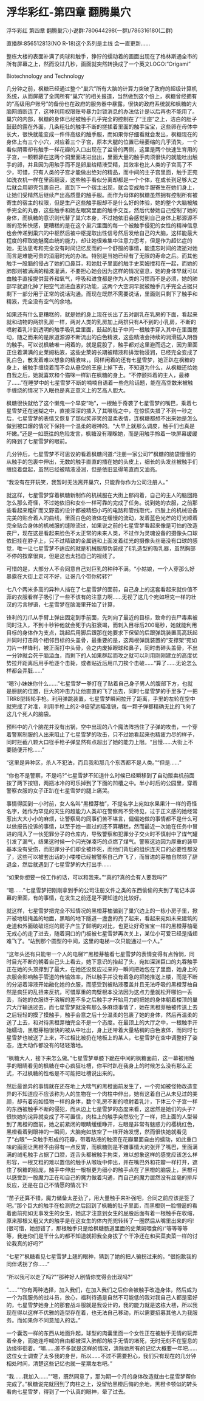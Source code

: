 # 浮华彩红-第四章 翻腾巢穴

浮华彩红 第四章 翻腾巢穴小说群:780644298(一群)/786316180(二群)

直播群:856512813(NO R-18)这个系列是主线 会一直更新……

整栋大楼的表面补满了肉球和触手，狰狞的蠕动着的画面出现在了格林斯通全市的所有屏幕之上，然而没过几秒，画面就突然转换成了一个英文LOGO:“Origami”

Biotechnology and Technology 

几分钟之前，枫糖已经通过整个“巢穴”所有大脑的计算力突破了政府的超级计算机系统，从而屏蔽了全网所有“巢穴”的相关报道，当然做到这个份上，枫糖曾经拥有的“高级用户账号”的备份也在政府的服务器中暴露，很快的政府系统就和枫糖的大脑网络断连了，这种利用权限账号暴力封锁消息的办法估计是以后再也不能用了。巢穴的内部，枫糖的身体已经被触手几乎完全的控制在了“王座”之上，洁白的肚子鼓鼓的露在外面，几条粗壮的触手不断的搓揉着里面的触手宝宝，这些卵在母体中长大，很快就能变成一件件高级的触手服，而如果你仔细看就会发出，枫糖现在的身体上有三个小穴，对应着三个子宫，原本大腿的位置已经萎缩的几乎消失，一个看似阴蒂却有触手一样花瓣的入口出现在了盆骨的两侧，这里是两个快速生育用的子宫，一颗颗卵在这两个洞里面进进出出，里面大量的触手肉须很快的就能吐出触手的卵，并且因为用触手而不是卵巢给精液受精，其效率也比人类的子宫高了不少，可惜，只有人类的子宫才能做出绝对的精品，而中间的主子宫里面，触手正宛如洗衣机一样在里面翻滚，这些触手看似分离却都是一个个体，在成长到足够大之后就会用卵壳包裹自己，直到下一个宿主出现，就会变成触手服寄生在她们身上，让她们受精然后继续产出高质量的触手服。而作为母体的枫糖虽然拥有控制所有被寄生的宿主的权限，但是生产这些触手服却不是什么好的体验，她的整个大脑被触手完全的丸吞，这些触手和她左眼窝里面的触手交互，然后代替她自己控制了她的身体，而枫糖的意识则代替了巢穴本身，不过她依旧会感觉到自己身体上那源源不断的恐怖快感，更糟糕的是在这个巢穴里面的每一个被触手侵犯的女性的精神信息也会传递到巢穴的中枢然后被中枢提取出性信号然后发给自己的大脑，这样能最大程度的榨取她魅魔血统的能力，却让她很难集中注意力思考，但是作为超忆症的她，无法思考和完全没有时间记忆反而的一个舒服的事情，能遗忘时间的流逝对她而言是难能可贵的消磨时光的办法。特别是当她已经有了无限的寿命之后。而其他触手一股脑的侵占了她的口鼻耳，和她肚子里面的触手史莱姆搅和在一起，而她的肺部则被满满的精液灌满，不要担心她会因为这样的情况窒息，她的身体早就可以由触手直接提供营养和氧气，呼吸和进食都是作为人类的习惯而不是必须，她的肺部早就退化掉了把空气滤进血液的功能，这两个大空洞早就被触手几乎完全占据只剩下一部分用于正常的说话沟通。而现在既然不需要说话，里面则只剩下了触手和精液，完全没有空气的余地。

如果还有什么更糟糕的，就是她的身上现在长出了五对副乳在乳房的下面，看起来就和动物的两排乳房一样，两对人类的乳房加上两排只有A不到的小乳房，不断的喷射着乳汁到透明的触手吸乳盘里面，鼓起的肚子中间一根触手穿入其中在里面搅动，随之而来的是尿道源源不断流出的白色精液，这些精液会持续的润滑插入阴唇的触手。可以说枫糖唯一闲着的，就是屁股了，触手都对这里避而远之，因为里面正住着满满的史莱姆粘液，这些史莱姆长期被精液和排泄物浸润，已经完全变成了乳白色，散发着难以想象的精液味，。同样闲着的还有七星雪梦，她正趴在枫糖的身上，被触手缠绕着而不会从悬空的王座上掉下去，不知道为什么，从枫糖还给她自我之后，她就喜欢和个猫咪一样趴在枫糖的身上。“不停颤抖着的主人，最棒了……”在睡梦中的七星雪梦不断的喃喃自语着一些危险话题，能在高空数米被触手缠绕的情况下入眠也是真正意义上的艺高人胆大。

枫糖很快就给了这个懒鬼一个早安“吻”，一根触手奇袭了七星雪梦的嘴巴，乘着七星雪梦还在迷糊之中，直接深深的插入了其喉咙之中，在惊慌失措了不到一秒之后，七星雪梦的表情又恢复了那似笑非笑的温柔表情，连枫糖都想不出来她是怎么做到被口爆的情况下保持一个温柔的眼神的。“大早上就那么调皮，触手们也真是坏嫩。”还是一如既往的危险发言，枫糖没有理睬她，而是用触手拎着一块屏幕缓缓的降到了七星雪梦的眼前。

几分钟后，七星雪梦不可思议的看着枫糖问道:“注册一家公司?”枫糖的脑袋慢慢的从触手的包裹中伸出，无数的触手直直的插在她的头皮上，细长的头发丝被触手们缠绕着盘起，虽然已经被精液浸润，但是依旧显得笔直而又油亮。

“我没有在开玩笑，我暂时无法离开巢穴，只能靠你作为公司注册人。” 

就这样，七星雪梦穿着枫糖新制作的机械服在大街上郁闷着，自己的主人的脑回路怎么那么奇怪，不过她依旧和女仆一样可靠的完成了任务。说到她的衣服，之前那些看起来粗矿而又野蛮的设计都被精细小巧的电路和管线取代，四肢上的机械设备完美的贴合着人的曲线，里面白色的液体在缓慢的流动，发着蓝色光芒的灯光顺着完全贴合身体的机械服的缝隙流过，如果说之前的七星雪梦看起来像是可怕的改造丧尸，现在这是看起来脸色不太正常的未来人类，不过作为灵魂设备的摄像头口球依旧挂在脖子上，只不过精致的金属链和上面发着红光的摄像头丝毫没有口球的感觉，唯一让七星雪梦不适应的就是机械服那伪装成了E乳造型的吸乳器，虽然胸部不停的按摩很爽，但是这也太挡自己的视线了。

可惜的是，大部分人不会同意自己对巨乳的种种不满。“小姑娘，一个人穿那么好暴露在大街上走可不好，让哥几个带你转转?”

七八个两米多高的异种人挡在了七星雪梦的面前，自己身上的这套看起来就价值不菲的衣服看样子吸引了一些不该有的注意力啊……无视了这几个宛如坦克一样的壮汉的污言秽语，七星雪梦在脑海里开始了计算，

锋利的刀爪从手臂上弹出固定到手前面，先刺向了最近的目标，致命的丧尸毒素被同时注入，不到十秒钟他就会死于内脏衰竭，而刺入目标后200毫秒，她就能利用目标的身体作为支点，跳起后用脚后跟那在她要求下保留的后跟弹跳装置高高跃起并同时打击两个相邻目标的头盖骨，最重要的是，这两根弹跳装置的“支撑架”宛如刀片一样锋利，被正面打中头骨，会之内废掉眼球和鼻子，同时击碎头盖骨，不出一分钟就会死于脑溢血，而剩下的人如果群起而攻之就可以利用刚刚建立的高度优势拉开距离后用手枪逐个击毙，或者贴近后用爪刀挨个击破……“算了……无论怎么样都会弄脏……”

“嗯?小妹妹你什么……”七星雪梦一拳打在了贴着自己身子男人的腹部下方，也就是膀胱的位置，巨大的冲击力让他直直的飞了出去，同时七星雪梦的手里多了一把TRR8型转轮手枪。利用弹跳装置，七星雪梦瞬间拉开了距离，手里的左轮在空中就完成了对准，利用手枪上的2-8倍望远瞄准镜，每一颗子弹都精确无比的飞向了这几个死人的脑袋。

预料中的八个脑花并没有出锅，空中出现的八个魔法阵挡住了子弹的攻击，一个穿着警察制服的人出来阻止了七星雪梦的攻击，只不过她看起来也精疲力尽的样子，同时拦截八颗大口径手枪子弹显然有点超出了她的能力上限。“且慢……大街上不要随便开枪……”

“这里是异种区，杀人不犯法，而且我和那几个东西都不是人类。”“但是……”

“你也不是警察，不是吗?”七星雪梦不知道什么时候已经瞬移到了自动贩卖机前面按了两下按钮，两瓶冰冷的可乐掉到了下面的凹槽之中。半小时后的公园里，穿着警察衣服的女子正趴在七星雪梦的腿上痛哭。

事情得回到一小时前，女人名叫“黒橙芽柚”，不提名字上宛如水果果汁一样的奇怪名字，她作为罕见的天生的超能力人类却在警察局不受待见，过于正义感的她经常惹出大大小小的麻烦，让警察局的同事们苦不堪言，偏偏她做的事情都不是什么可以做报告投诉的事情，以至于她一直过的还不算糟糕，然而最近一次她在任务中冒进的闯入了一伙犯罪分子的仓库内，导致警察和犯罪分子交火时不慎射中了煤气罐引发了漏气，结果这时候一个闪光弹凑巧的点燃了煤气。警察这边因为厚重的装甲基本没有受伤，而犯罪分子们却全被炸死，而他们背后的组织连灭口的必要性都没了，这些可以被套出话的小喽喽已经被警察自己炸飞了，而冒进的芽柚自然领了辞退金，然后就遇到了七星雪梦的大打出手……

“如果你想要一份工作的话，可以和我来。”“真的?真的会有人要我吗?”

“嗯……”七星雪梦把刚刚拿到手的公司注册文件之类的东西偷偷的夹到了笔记本屏幕的里面，有的事情，在发生之前还是不要知道的比较好。 

就这样，七星雪梦把完全不知情况的黑橙芽柚骗到了巢穴边上的一栋小房子里，掀开被地毯掩盖的地面，黑暗的地下隧道一盏盏的亮了起来，看起来宛如未来建筑的走道和外面破破烂烂的房子产生了鲜明的对比，也更让好奇宝宝一样的黑橙芽柚毫无戒心的走了进去，随着洞口的门板被七星雪梦再次关上，某位小可爱已经是插翅难飞了。“站到那个圆型的中间，这里的电梯一次只能通过一个人。”

“这年头还有只能带一个人的电梯?”黑橙芽柚看七星雪梦的表情变得有点怜悯，同时目光不断的朝着自己头上看去，她下意识的抬起了头，宛如深渊巨口的丸吞触手正在她的头顶撑到了最大，在她还没反应过来的一瞬间把她包在了里面，她身上的衣服会影响触手管道的传输效率，所以触手并没有着急的把她推送上楼，而是不断的分泌着溶液开始融化她的衣服，而感受到被粘液覆盖并且无法呼吸的黑橙芽柚自然是疯狂的乱扭来反抗，可惜厚重的肉壁根本没法因为这点力量就松开哪怕一丢丢，当她的衣服终于溶解的差不多之后触手才开始用力的把她的身体朝着楼顶的巢穴大厅输送过去，而七星雪梦就没有那么多麻烦事情了，她在黑橙芽柚被传送上去之后轻轻的摸了摸触手，触手会意之后十分温柔的包裹了她的身体，然后再温柔的送了上去，和对待黑橙芽柚完全不是一个态度。在最顶上的大厅之中，一根触手开始蠕动，黑橙芽柚很快的被从中吐出，身上还带着大量粘稠的白色液体，而同时七星雪梦也被送了上来，不过相比被扔在地板上的某人，七星雪梦在空中调整好了姿态，连大动作都没有的轻轻落地。

“枫糖大人，接下来怎么做。”七星雪梦单膝下跪在中间的枫糖面前，这一幕被用触手的眼睛看见的枫糖在中心疯狂吐槽，你平时趴在我身上的时候怎么没有那么正式，不过枫糖的性格是不可能把吐槽说出来的。

然后最诡异的事情就在还在地上大喘气的黑橙面前发生了，一个宛如被怪物改造变异的不知道应不应该称为人的生物在一个肉柱中伸出，她有这着自己从未见过的美颜，却有着宛如怪物一样的身体，数个乳房不断的喷射着乳汁，下体三个子宫一样的东西被触手不断的侵犯，而从边上七星雪梦的态度来看，这居然是她们的头子?很快她的诧异就变成了不可置信，肉柱上的触手突然软化了一样，把上面的人型带到了黑橙的面前，她之前紧闭的眼睛缓缓睁开，左眼是非常有魅惑力的樱桃红色，黑橙看着到眼神的一瞬间，大脑宛如放空了一样开始发愣，然而很快她就看见了“右眼”一朵触手形成的花瓣，带着粘液的触须在花瓣里面自由的蠕动，如此重口味的画面让黑橙不由得有一点反胃，而枫糖则是不嫌事情大的张开了嘴巴，里面满满的绒毛触手占据了口腔，连舌头都被触手拘束，难以想象这样的感觉应该怎么样形容，一根又粗的难以置信的触手从喉咙中伸出，并在嘴巴外和花瓣一样打开，遮住了枫糖的脸庞，触手中伸出一根根更为细小的触手点在了黑橙的脑袋上，黑橙可以感受到一股魔力正在和自己的魔力做着沟通，而自己的魔力居然没有丝毫的排斥反应，还是在自己不情愿的情况下!

“苗子还算不错，魔力储备太差劲了，用大量触手来补强吧，合同之前应该是签了吧。”那个巨大的触手在检测完之后回到了枫糖的肚子里面，而黑橙则一脸懵逼的看着面前宛如无事发生的女生，她这才注意到女生的屁股后面有着一根触手在收缩，原来那根又粗又大的触手是在这女生的体内兜兜转转了一圈然后从嘴里出来的吗!(很可惜，她想错了，那根触手只是给枫糖肠道里面的史莱姆喂食的)“等等等等等，我连你们是干什么的都不知道就把我全身拔了个干净还在和买菜卖菜一样的讨论我真的好吗?”

“七星?”枫糖看见七星雪梦上翘的眼神，猜到了她的把人骗拐过来的。“很抱歉我的同伴诱拐了你……”

“所以我可以走了吗?”“那种好人剧情你觉得会出现吗?”

“……”“你有两种选择，加入我们，在加入我们之后你会被触手改造身体，然后成为一个为我服务的战斗员，放心，福利待遇是自然不可能低的我对我自己人都是蛮好的，七星雪梦她身上的那套战斗服就是我设计的，我的能力就是这栋大楼，所以我现在得以这样不优雅的造型存在着，也无法自己移动，所以需要招募其他人为我服务。而如果你不同意加入的话。”

一个囊泡一样的东西从地面升起，球型的肉囊里面一个女性正在被触手无情的玩弄着全身，而她连呼喊的自由都被深入肺部的触手无情的堵死，无时无刻不在窒息的边缘徘徊着。“嘛……差不多就是这样的情况，清除她所有的记忆大概要一年吧……这位女士调查了太多我的身世，所以……不过不需要担心，我们只有现在的几分钟相处时间，清楚这些记忆也就一星期左右吧。”

“我……我加入……”“嗯，既然同意了，那为期一个月的身体改造就由七星雪梦帮你完成了。”枫糖说完就回到了肉柱之上，没留给黑橙后悔的余地，黑橙卡顿似的转头看向七星雪梦，得到了一个认真的眼神，晕了过去。

 